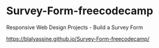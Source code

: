 # Survey-Form-freecodecamp
Responsive Web Design Projects - Build a Survey Form

https://blalyassine.github.io/Survey-Form-freecodecamp/
